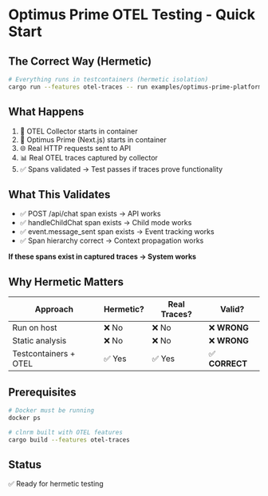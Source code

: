 # Optimus Prime OTEL Testing - Quick Start

## The Correct Way (Hermetic)

```bash
# Everything runs in testcontainers (hermetic isolation)
cargo run --features otel-traces -- run examples/optimus-prime-platform/optimus-prime-otel.clnrm.toml
```

## What Happens

1. 🐳 OTEL Collector starts in container
2. 🐳 Optimus Prime (Next.js) starts in container
3. 🌐 Real HTTP requests sent to API
4. 📊 Real OTEL traces captured by collector
5. ✅ Spans validated → Test passes if traces prove functionality

## What This Validates

- ✅ POST /api/chat span exists → API works
- ✅ handleChildChat span exists → Child mode works  
- ✅ event.message_sent span exists → Event tracking works
- ✅ Span hierarchy correct → Context propagation works

**If these spans exist in captured traces → System works**

## Why Hermetic Matters

| Approach | Hermetic? | Real Traces? | Valid? |
|----------|-----------|--------------|--------|
| Run on host | ❌ No | ❌ No | ❌ **WRONG** |
| Static analysis | ❌ No | ❌ No | ❌ **WRONG** |
| Testcontainers + OTEL | ✅ Yes | ✅ Yes | ✅ **CORRECT** |

## Prerequisites

```bash
# Docker must be running
docker ps

# clnrm built with OTEL features
cargo build --features otel-traces
```

## Status

✅ Ready for hermetic testing
